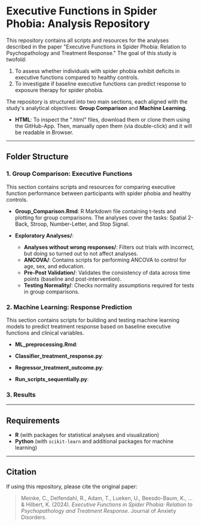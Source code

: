 # Executive Functions in Spider Phobia: Analysis Repository

This repository contains all scripts and resources for the analyses described in the paper "Executive Functions in Spider Phobia: Relation to Psychopathology and Treatment Response." The goal of this study is twofold: 
1. To assess whether individuals with spider phobia exhibit deficits in executive functions compared to healthy controls.
2. To investigate if baseline executive functions can predict response to exposure therapy for spider phobia.

The repository is structured into two main sections, each aligned with the study's analytical objectives: **Group Comparison** and **Machine Learning**.

- **HTML**: To inspect the ".html" files, download them or clone them using the GitHub-App. Then, manually open them (via double-click) and it will be readable in Browser.

---

## Folder Structure

### 1. Group Comparison: Executive Functions
This section contains scripts and resources for comparing executive function performance between participants with spider phobia and healthy controls.

- **Group_Comparison.Rmd**: R Markdown file containing t-tests and plotting for group comparisons. The analyses cover the tasks: Spatial 2-Back, Stroop, Number-Letter, and Stop Signal.

- **Exploratory Analyses/**:
  - **Analyses without wrong responses/**: Filters out trials with incorrect, but doing so turned out to not affect analyses.
  - **ANCOVA/**: Contains scripts for performing ANCOVA to control for age, sex, and education.
  - **Pre-Post Validation/**: Validates the consistency of data across time points (baseline and post-intervention).
  - **Testing Normality/**: Checks normality assumptions required for tests in group comparisons.

### 2. Machine Learning: Response Prediction
This section contains scripts for building and testing machine learning models to predict treatment response based on baseline executive functions and clinical variables.

- **ML_preprocessing.Rmd**: 

- **Classifier_treatment_response.py**: 
  
- **Regressor_treatment_outcome.py**: 

- **Run_scripts_sequentially.py**: 

### 3. Results

---

## Requirements
- **R** (with packages for statistical analyses and visualization)
- **Python** (with `scikit-learn` and additional packages for machine learning)

---

## Citation
If using this repository, please cite the original paper:

> Meinke, C., Delfendahl, R., Adam, T., Lueken, U., Beesdo-Baum, K., ... & Hilbert, K. (2024). *Executive Functions in Spider Phobia: Relation to Psychopathology and Treatment Response*. Journal of Anxiety Disorders.
